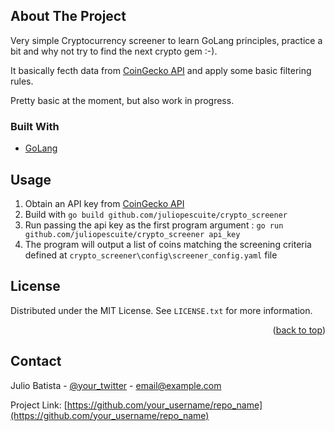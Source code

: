 ## About The Project

Very simple Cryptocurrency screener to learn GoLang principles, practice a bit and why not try to find 
the next crypto gem :-).

It basically fecth data from [CoinGecko API](https://www.coingecko.com/en/api) and apply some basic filtering rules.

Pretty basic at the moment, but also work in progress.

### Built With

* [GoLang](https://go.dev)


## Usage

1. Obtain an API key from [CoinGecko API](https://www.coingecko.com/en/api)
2. Build with `go build github.com/juliopescuite/crypto_screener`
3. Run passing the api key as the first program argument : `go run github.com/juliopescuite/crypto_screener api_key`
4. The program will output a list of coins matching the screening criteria defined at `crypto_screener\config\screener_config.yaml` file

## License

Distributed under the MIT License. See `LICENSE.txt` for more information.

<p align="right">(<a href="#readme-top">back to top</a>)</p>


## Contact

Julio Batista - [@your_twitter](https://twitter.com/your_username) - email@example.com

Project Link: [https://github.com/your_username/repo_name](https://github.com/your_username/repo_name)
